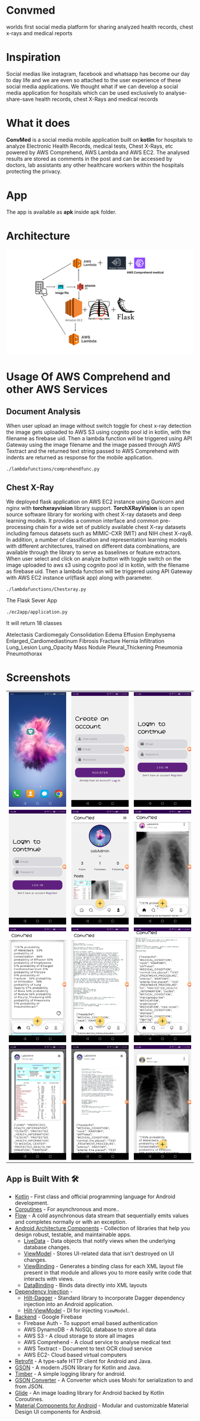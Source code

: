 # Convmed
worlds first social media platform for sharing analyzed health records, chest x-rays and medical reports
# Inspiration
Social medias like instagram, facebook and whatsapp has become our day to day life and we are even so attached to the user experience of these social media applications. We thought what if we can develop a social media application for hospitals which can be used exclusively to analyse-share-save health records, chest X-Rays and medical records
# What it does
**ConvMed** is a social media mobile application built on **kotlin** for hospitals to analyze Electronic Health Records, medical tests, Chest X-Rays, etc powered by AWS Comprehend, AWS Lambda and AWS EC2. The analysed results are stored as comments in the post and  can be accessed by doctors, lab assistants any other healthcare workers within the hospitals protecting the privacy.
# App 
The app is available as **apk** inside apk folder.
# Architecture
![Alt text](./architecture/architecture.png)

# Usage Of AWS Comprehend and other AWS Services 
## Document Analysis
When user upload an image without switch toggle for chest x-ray detection the image gets uploaded to AWS S3 using cognito pool id in kotlin, with the filename as firebase uid. Then a lambda function will be triggered using API Gateway using the image filename and the image passed through AWS Textract and the returned text string passed to AWS Comprehend with indents are returned as response for the mobile application.
```
./lambdafunctions/comprehendfunc.py
```
## Chest X-Ray
We deployed flask application on AWS EC2 instance using Gunicorn and nginx with **torchxrayvision** library support. **TorchXRayVision** is an open source software library for working with chest X-ray datasets and deep learning models. It provides a common interface and common pre-processing chain for a wide set of publicly available chest X-ray datasets including famous datasets such as MIMIC-CXR (MIT) and NIH chest X-ray8. In addition, a number of classification and representation learning models with different architectures, trained on different data combinations, are available through the library to serve as baselines or feature extractors.
When user select and click on analyze button with toggle switch on the image uploaded to aws s3 using cognito pool id in kotlin, with the filename as firebase uid. Then a lambda function will be triggered using API Gateway with AWS EC2 instance url(flask app) along with parameter.
```
./lambdafunctions/Chestxray.py
```

The Flask Sever App

```
./ec2app/application.py
```

It will return 18 classes

Atelectasis
Cardiomegaly
Consolidation 
Edema 
Effusion
Emphysema 
Enlarged_Cardiomediastinum 
Fibrosis
Fracture
Hernia
Infiltration 
Lung_Lesion 
Lung_Opacity 
Mass 
Nodule 
Pleural_Thickening 
Pneumonia 
Pneumothorax 


 # Screenshots
 ||||
|:----------------------------------------:|:-----------------------------------------:|:-----------------------------------------: |
| ![](ss/1.jpg) | ![](ss/2.jpg) | ![](ss/3.jpg) |
| ![](ss/3.jpg) | ![](ss/4.jpg) | ![](ss/5.jpg) |
| ![](ss/6.jpg) | ![](ss/7.jpg) | ![](ss/8.jpg) |
| ![](ss/9.jpg) | ![](ss/10.jpg) | ![](ss/11.jpg) |


## App is Built With 🛠
- [Kotlin](https://kotlinlang.org/) - First class and official programming language for Android development.
- [Coroutines](https://kotlinlang.org/docs/reference/coroutines-overview.html) - For asynchronous and more..
- [Flow](https://kotlin.github.io/kotlinx.coroutines/kotlinx-coroutines-core/kotlinx.coroutines.flow/-flow/) - A cold asynchronous data stream that sequentially emits values and completes normally or with an exception.
- [Android Architecture Components](https://developer.android.com/topic/libraries/architecture) - Collection of libraries that help you design robust, testable, and maintainable apps.
  - [LiveData](https://developer.android.com/topic/libraries/architecture/livedata) - Data objects that notify views when the underlying database changes.
  - [ViewModel](https://developer.android.com/topic/libraries/architecture/viewmodel) - Stores UI-related data that isn't destroyed on UI changes. 
  - [ViewBinding](https://developer.android.com/topic/libraries/view-binding) - Generates a binding class for each XML layout file present in that module and allows you to more easily write code that interacts with views.
  - [DataBinding](https://developer.android.com/topic/libraries/data-binding) - Binds data directly into XML layouts
- [Dependency Injection](https://developer.android.com/training/dependency-injection) - 
  - [Hilt-Dagger](https://dagger.dev/hilt/) - Standard library to incorporate Dagger dependency injection into an Android application.
  - [Hilt-ViewModel](https://developer.android.com/training/dependency-injection/hilt-jetpack) - DI for injecting `ViewModel`.
- [Backend](https://firebase.google.com) - Google Firebase
  - Firebase Auth - To support email based authentication
  - AWS DynamoDB - A NoSQL database to store all data 
  - AWS S3 - A cloud storage to store all images
  - AWS Comprehend - A cloud service to analyse medical text
  - AWS Textract - Document to text OCR cloud service
  - AWS EC2- Cloud based virtual computers
- [Retrofit](https://square.github.io/retrofit/) - A type-safe HTTP client for Android and Java.
- [GSON](https://github.com/google/gson) - A modern JSON library for Kotlin and Java.
- [Timber](https://github.com/JakeWharton/timber) - A simple logging library for android.
- [GSON Converter](https://github.com/square/retrofit/tree/master/retrofit-converters/gson) - A Converter which uses Moshi for serialization to and from JSON.
- [Glide](https://github.com/bumptech/glide) - An image loading library for Android backed by Kotlin Coroutines.
- [Material Components for Android](https://github.com/material-components/material-components-android) - Modular and customizable Material Design UI components for Android.
